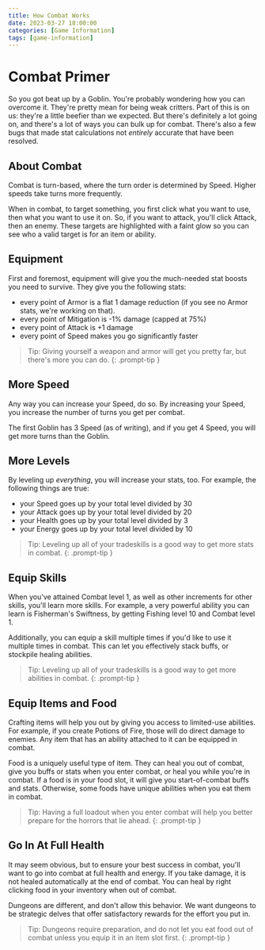 ```yaml
---
title: How Combat Works
date: 2023-03-27 18:00:00
categories: [Game Information]
tags: [game-information]
---
```


# Combat Primer

So you got beat up by a Goblin. You're probably wondering how you can overcome it. They're pretty mean for being weak critters. Part of this is on us: they're a little beefier than we expected. But there's definitely a lot going on, and there's a lot of ways you can bulk up for combat. There's also a few bugs that made stat calculations not _entirely_ accurate that have been resolved.

## About Combat

Combat is turn-based, where the turn order is determined by Speed. Higher speeds take turns more frequently.

When in combat, to target something, you first click what you want to use, then what you want to use it on. So, if you want to attack, you'll click Attack, then an enemy. These targets are highlighted with a faint glow so you can see who a valid target is for an item or ability.

## Equipment

First and foremost, equipment will give you the much-needed stat boosts you need to survive. They give you the following stats:

* every point of Armor is a flat 1 damage reduction (if you see no Armor stats, we're working on that). 
* every point of Mitigation is -1% damage (capped at 75%)
* every point of Attack is +1 damage
* every point of Speed makes you go significantly faster

> Tip: Giving yourself a weapon and armor will get you pretty far, but there's more you can do. {: .prompt-tip } 

## More Speed

Any way you can increase your Speed, do so. By increasing your Speed, you increase the number of turns you get per combat. 

The first Goblin has 3 Speed (as of writing), and if you get 4 Speed, you will get more turns than the Goblin. 

## More Levels

By leveling up _everything_, you will increase your stats, too. For example, the following things are true:

* your Speed goes up by your total level divided by 30
* your Attack goes up by your total level divided by 20
* your Health goes up by your total level divided by 3
* your Energy goes up by your total level divided by 10

> Tip: Leveling up all of your tradeskills is a good way to get more stats in combat. {: .prompt-tip } 

## Equip Skills

When you've attained Combat level 1, as well as other increments for other skills, you'll learn more skills. For example, a very powerful ability you can learn is Fisherman's Swiftness, by getting Fishing level 10 and Combat level 1. 

Additionally, you can equip a skill multiple times if you'd like to use it multiple times in combat. This can let you effectively stack buffs, or stockpile healing abilities.

> Tip: Leveling up all of your tradeskills is a good way to get more abilities in combat. {: .prompt-tip } 

## Equip Items and Food

Crafting items will help you out by giving you access to limited-use abilities. For example, if you create Potions of Fire, those will do direct damage to enemies. Any item that has an ability attached to it can be equipped in combat.

Food is a uniquely useful type of item. They can heal you out of combat, give you buffs or stats when you enter combat, or heal you while you're in combat. If a food is in your food slot, it will give you start-of-combat buffs and stats. Otherwise, some foods have unique abilities when you eat them in combat.

> Tip: Having a full loadout when you enter combat will help you better prepare for the horrors that lie ahead. {: .prompt-tip } 

## Go In At Full Health

It may seem obvious, but to ensure your best success in combat, you'll want to go into combat at full health and energy. If you take damage, it is not healed automatically at the end of combat. You can heal by right clicking food in your inventory when out of combat.

Dungeons are different, and don't allow this behavior. We want dungeons to be strategic delves that offer satisfactory rewards for the effort you put in.

> Tip: Dungeons require preparation, and do not let you eat food out of combat unless you equip it in an item slot first. {: .prompt-tip } 

